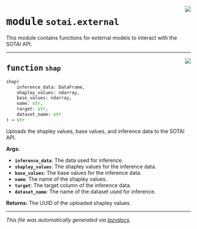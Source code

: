 <!-- markdownlint-disable -->

<a href="https://github.com/SOTAI-Labs/sotai/tree/main/sotai/external.py#L0"><img align="right" style="float:right;" src="https://img.shields.io/badge/-source-cccccc?style=flat-square"></a>

# <kbd>module</kbd> `sotai.external`
This module contains functions for external models to interact with the SOTAI API. 


---

<a href="https://github.com/SOTAI-Labs/sotai/tree/main/sotai/external.py#L14"><img align="right" style="float:right;" src="https://img.shields.io/badge/-source-cccccc?style=flat-square"></a>

## <kbd>function</kbd> `shap`

```python
shap(
    inference_data: DataFrame,
    shapley_values: ndarray,
    base_values: ndarray,
    name: str,
    target: str,
    dataset_name: str
) → str
```

Uploads the shapley values, base values, and inference data to the SOTAI API. 



**Args:**
 
 - <b>`inference_data`</b>:  The data used for inference. 
 - <b>`shapley_values`</b>:  The shapley values for the inference data. 
 - <b>`base_values`</b>:  The base values for the inference data. 
 - <b>`name`</b>:  The name of the shapley values. 
 - <b>`target`</b>:  The target column of the inference data. 
 - <b>`dataset_name`</b>:  The name of the dataset used for inference. 



**Returns:**
 The UUID of the uploaded shapley values. 




---

_This file was automatically generated via [lazydocs](https://github.com/ml-tooling/lazydocs)._

